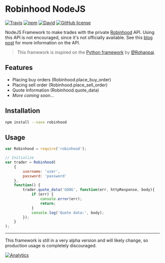 # Robinhood NodeJS
[![Travis](https://img.shields.io/travis/joyent/node.svg?style=flat-square)](https://travis-ci.org/aurbano/Robinhood-Node)
[![npm](https://img.shields.io/npm/v/robinhood.svg?style=flat-square)](https://www.npmjs.com/package/robinhood)
[![David](https://img.shields.io/david/aurbano/Robinhood-Node.svg?style=flat-square)](https://david-dm.org/aurbano/Robinhood-Node)
[![GitHub license](https://img.shields.io/github/license/aurbano/Robinhood-Node.svg?style=flat-square)](https://github.com/aurbano/Robinhood-Node/blob/master/LICENSE)

NodeJS Framework to make trades with the private [Robinhood](https://www.robinhood.com/) API. Using this API is not encouraged, since it's not officially available. See this [blog post](https://medium.com/@rohanpai25/reversing-robinhood-free-accessible-automated-stock-trading-f40fba1e7d8b) for more information on the API.

> This framework is inspired on the [Python framework](https://github.com/rohanpai/Robinhood) by [@Rohanpai](https://github.com/rohanpai).

## Features

* Placing buy orders (Robinhood.place_buy_order)
* Placing sell order (Robinhood.place_sell_order)
* Quote Information (Robinhood.quote_data)
* _More coming soon..._

## Installation

```bash
npm install --save robinhood
```

## Usage

```js
var Robinhood = require('robinhood');

// Initialize
var trader = Robinhood(
    {
        username: 'user',
        password: 'password'
    },
    function() {
        trader.quote_data('GOOG', function(err, httpResponse, body){
            if (err) {
                console.error(err);
                return;
            }
            console.log('Quote data:', body);
        });
    }
);
```

------------------
This framework is still in a very alpha version and will likely change, so production usage is completely discouraged.

[![Analytics](https://ga-beacon.appspot.com/UA-3181088-16/robinhood/readme)](https://github.com/aurbano)
